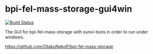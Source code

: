 # bpi-fel-mass-storage-gui4win

[![Build Status](https://travis-ci.org/OtakuNekoP/bpi-fel-mass-storage-gui4win.svg?branch=master)](https://travis-ci.org/OtakuNekoP/bpi-fel-mass-storage-gui4win)


The GUI for bpi-fel-mass-storage with sunxi-tools in order to run under windows.

https://github.com/OtakuNekoP/bpi-fel-mass-storage
